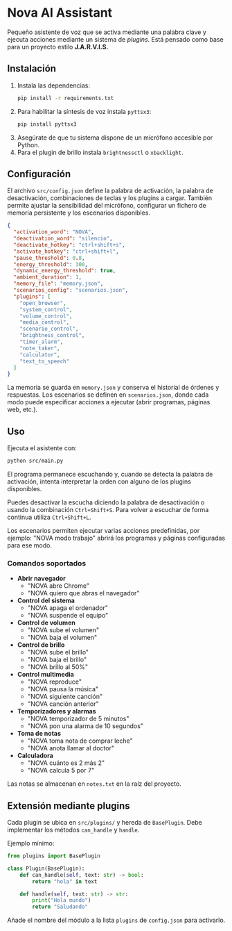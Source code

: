 # Nova AI Assistant

Pequeño asistente de voz que se activa mediante una palabra clave y ejecuta
acciones mediante un sistema de _plugins_. Está pensado como base para un
proyecto estilo **J.A.R.V.I.S.**

## Instalación

1. Instala las dependencias:
   ```bash
   pip install -r requirements.txt
   ```
2. Para habilitar la síntesis de voz instala `pyttsx3`:
   ```bash
   pip install pyttsx3
   ```
3. Asegúrate de que tu sistema dispone de un micrófono accesible por Python.
4. Para el plugin de brillo instala `brightnessctl` o `xbacklight`.

## Configuración

 El archivo `src/config.json` define la palabra de activación, la palabra de
 desactivación, combinaciones de teclas y los plugins a cargar. También permite
 ajustar la sensibilidad del micrófono, configurar un fichero de memoria
 persistente y los escenarios disponibles.

```json
{
  "activation_word": "NOVA",
  "deactivation_word": "silencio",
  "deactivate_hotkey": "ctrl+shift+s",
  "activate_hotkey": "ctrl+shift+l",
  "pause_threshold": 0.8,
  "energy_threshold": 300,
  "dynamic_energy_threshold": true,
  "ambient_duration": 1,
  "memory_file": "memory.json",
  "scenarios_config": "scenarios.json",
  "plugins": [
    "open_browser",
    "system_control",
    "volume_control",
    "media_control",
    "scenario_control",
    "brightness_control",
    "timer_alarm",
    "note_taker",
    "calculator",
    "text_to_speech"
  ]
}
```

La memoria se guarda en `memory.json` y conserva el historial de órdenes y
respuestas. Los escenarios se definen en `scenarios.json`, donde cada modo puede
especificar acciones a ejecutar (abrir programas, páginas web, etc.).

## Uso

Ejecuta el asistente con:

```bash
python src/main.py
```

El programa permanece escuchando y, cuando se detecta la palabra de activación,
intenta interpretar la orden con alguno de los plugins disponibles.

Puedes desactivar la escucha diciendo la palabra de desactivación o usando la
combinación `Ctrl+Shift+S`. Para volver a escuchar de forma continua utiliza
`Ctrl+Shift+L`.

Los escenarios permiten ejecutar varias acciones predefinidas, por ejemplo:
"NOVA modo trabajo" abrirá los programas y páginas configuradas para ese modo.

### Comandos soportados

- **Abrir navegador**
  - "NOVA abre Chrome"
  - "NOVA quiero que abras el navegador"
- **Control del sistema**
  - "NOVA apaga el ordenador"
  - "NOVA suspende el equipo"
- **Control de volumen**
  - "NOVA sube el volumen"
  - "NOVA baja el volumen"
- **Control de brillo**
  - "NOVA sube el brillo"
  - "NOVA baja el brillo"
  - "NOVA brillo al 50%"
- **Control multimedia**
  - "NOVA reproduce"
  - "NOVA pausa la música"
  - "NOVA siguiente canción"
  - "NOVA canción anterior"
- **Temporizadores y alarmas**
  - "NOVA temporizador de 5 minutos"
  - "NOVA pon una alarma de 10 segundos"
- **Toma de notas**
  - "NOVA toma nota de comprar leche"
  - "NOVA anota llamar al doctor"
- **Calculadora**
  - "NOVA cuánto es 2 más 2"
  - "NOVA calcula 5 por 7"

Las notas se almacenan en `notes.txt` en la raíz del proyecto.

## Extensión mediante plugins

Cada plugin se ubica en `src/plugins/` y hereda de `BasePlugin`. Debe implementar
los métodos `can_handle` y `handle`.

Ejemplo mínimo:

```python
from plugins import BasePlugin

class Plugin(BasePlugin):
    def can_handle(self, text: str) -> bool:
        return "hola" in text

    def handle(self, text: str) -> str:
        print("Hola mundo")
        return "Saludando"
```

Añade el nombre del módulo a la lista `plugins` de `config.json` para activarlo.
